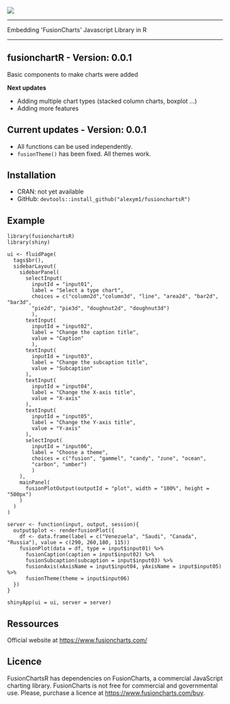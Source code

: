 ![](https://github.com/alexym1/fusionChartsR/blob/master/man/figures/fusionchartsR.PNG)

---

Embedding 'FusionCharts' Javascript Library in R

---

## fusionchartR - Version: 0.0.1

Basic components to make charts were added

**Next updates**
- Adding multiple chart types (stacked column charts, boxplot ...)
- Adding more features

## Current updates - Version: 0.0.1
- All functions can be used independently.
- `fusionTheme()` has been fixed. All themes work.

## Installation

- CRAN: not yet available
- GitHub: `devtools::install_github("alexym1/fusionchartsR")`

## Example

```{r}
library(fusionchartsR)
library(shiny)

ui <- fluidPage(
  tags$br(),
  sidebarLayout(
    sidebarPanel(
      selectInput(
        inputId = "input01", 
        label = "Select a type chart", 
        choices = c("column2d","column3d", "line", "area2d", "bar2d", "bar3d", 
        "pie2d", "pie3d", "doughnut2d", "doughnut3d")
        ),
      textInput(
        inputId = "input02", 
        label = "Change the caption title", 
        value = "Caption"
        ),
      textInput(
        inputId = "input03", 
        label = "Change the subcaption title", 
        value = "Subcaption"
      ),
      textInput(
        inputId = "input04", 
        label = "Change the X-axis title", 
        value = "X-axis"
      ),
      textInput(
        inputId = "input05", 
        label = "Change the Y-axis title", 
        value = "Y-axis"
      ),
      selectInput(
        inputId = "input06", 
        label = "Choose a theme",  
        choices = c("fusion", "gammel", "candy", "zune", "ocean", 
        "carbon", "umber")
        )
    ),
    mainPanel(
      fusionPlotOutput(outputId = "plot", width = "100%", height = "500px")
    )
  )
)

server <- function(input, output, session){
  output$plot <- renderfusionPlot({
    df <- data.frame(label = c("Venezuela", "Saudi", "Canada", "Russia"), value = c(290, 260,180, 115))
    fusionPlot(data = df, type = input$input01) %>%
      fusionCaption(caption = input$input02) %>%
      fusionSubcaption(subcaption = input$input03) %>%
      fusionAxis(xAxisName = input$input04, yAxisName = input$input05) %>%
      fusionTheme(theme = input$input06)
  })
}

shinyApp(ui = ui, server = server)
```

## Ressources

Official website at https://www.fusioncharts.com/

## Licence 

FusionChartsR has dependencies on FusionCharts, a commercial JavaScript charting library. FusionCharts is not free for commercial and governmental use. Please, purchase a licence at https://www.fusioncharts.com/buy.
